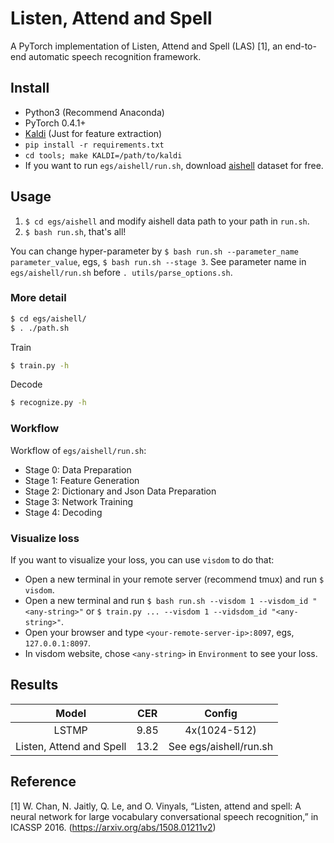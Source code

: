 # Listen, Attend and Spell
A PyTorch implementation of Listen, Attend and Spell (LAS) [1], an end-to-end automatic speech recognition framework.

## Install
- Python3 (Recommend Anaconda)
- PyTorch 0.4.1+
- [Kaldi](https://github.com/kaldi-asr/kaldi) (Just for feature extraction)
- `pip install -r requirements.txt`
- `cd tools; make KALDI=/path/to/kaldi`
- If you want to run `egs/aishell/run.sh`, download [aishell](http://www.openslr.org/33/) dataset for free.

## Usage
1. `$ cd egs/aishell` and modify aishell data path to your path in `run.sh`.
2. `$ bash run.sh`, that's all!

You can change hyper-parameter by `$ bash run.sh --parameter_name parameter_value`, egs, `$ bash run.sh --stage 3`. See parameter name in `egs/aishell/run.sh` before `. utils/parse_options.sh`.
### More detail
```bash
$ cd egs/aishell/
$ . ./path.sh
```
Train
```bash
$ train.py -h
```
Decode
```bash
$ recognize.py -h
```
### Workflow
Workflow of `egs/aishell/run.sh`:
- Stage 0: Data Preparation
- Stage 1: Feature Generation
- Stage 2: Dictionary and Json Data Preparation
- Stage 3: Network Training
- Stage 4: Decoding
### Visualize loss
If you want to visualize your loss, you can use `visdom` to do that:
- Open a new terminal in your remote server (recommend tmux) and run `$ visdom`.
- Open a new terminal and run `$ bash run.sh --visdom 1 --visdom_id "<any-string>"` or `$ train.py ... --visdom 1 --vidsdom_id "<any-string>"`.
- Open your browser and type `<your-remote-server-ip>:8097`, egs, `127.0.0.1:8097`.
- In visdom website, chose `<any-string>` in `Environment` to see your loss.

## Results
| Model | CER | Config |
| :---: | :-: | :----: |
| LSTMP | 9.85| 4x(1024-512) |
| Listen, Attend and Spell | 13.2 | See egs/aishell/run.sh |

## Reference
[1] W. Chan, N. Jaitly, Q. Le, and O. Vinyals, “Listen, attend and spell: A neural network for large vocabulary conversational speech recognition,” in ICASSP 2016. (https://arxiv.org/abs/1508.01211v2)
